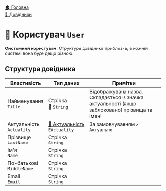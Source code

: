 ﻿[🏠 Головна](../README.MD)  
[📘 Довідники](./README.MD)  

# 📘 Користувач `User`
**Системний користувач**. Структура довідника приблизна, в кожній системі вона буде дещо різною.

## Структура довідника
| Властивість | Тип даних | Примітки |
|---|---|---|
| Найменування </br> `Title` | Стрічка </br> 🔧 `String` | Відображувана назва. Складається із значка актуальності (якщо заблоковано) прізвища та імені  |
| Актуальність </br> `Actuality` | [🎲 Актуальність](../Enums/EActuality.md) </br> `EActuality` | За замовчуванням `✔️ Актуально` |
| Прізвище </br> `LastName` | Стрічка </br> `String` |  |
| Ім'я </br> `Name` | Стрічка </br> `String` |  |
| По-батькові </br> `MiddleName` | Стрічка </br> `String` |  |
| Email </br> `Email` | Стрічка </br> `String` |  |